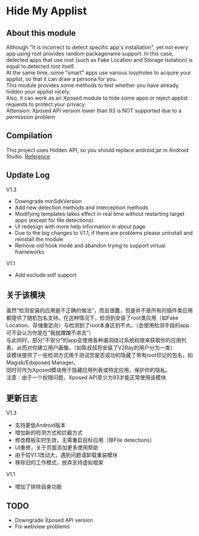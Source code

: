 # Hide My Applist
## About this module  
Although "It is incorrect to detect specific app's installation", yet not every app using root provides random packagename support.
In this case, detected apps that use root (such as Fake Location and Storage Isolation) is equal to detected root itself.  
At the same time, some "smart" apps use various loopholes to acquire your applist, so that it can draw a persona for you.  
This module provides some methods to test whether you have already hidden your applist nicely.  
Also, it can work as an Xposed module to hide some apps or reject applist requests to protect your privacy.   
Attension: Xposed API version lower than 93 is NOT supported due to a permission problem  
## Compilation
This project uses Hidden API, so you should replace android.jar in Android Studio. [Reference](https://github.com/anggrayudi/android-hidden-api)  
## Update Log
V1.3  
+ Downgrade minSdkVersion  
+ Add new detection methods and interception methods  
+ Modifying templates takes effect in real time without restarting target apps (except for file detections)  
+ UI redesign with more help information in about page  
+ Due to the big changes to V1.1, if there are problems please uninstall and reinstall the module  
+ Remove old hook mode and abandon trying to support virtual frameworks  

V1.1  
+ Add exclude self support  

## 关于该模块  
虽然“检测安装的应用是不正确的做法”，而且很蠢，但是并不是所有的插件类应用都提供了随机包名支持。在这种情况下，检测到安装了root类应用（如Fake Location、存储重定向）与检测到了root本身区别不大。（会使用检测手段的app可不会认为你是在“我就蹭蹭不进去”）  
与此同时，部分“不安分”的app会使用各种漏洞绕过系统权限来获取你的应用列表，从而对你建立用户画像。（如陈叔叔将安装了V2Ray的用户分为一类）  
该模块提供了一些检测方式用于测试您是否成功的隐藏了带有root印记的包名，如Magisk/Edxposed Manager。  
同时可作为Xposed模块用于隐藏应用列表或特定应用，保护你的隐私。  
注意：由于一个权限问题，Xposed API至少为93才能正常使用该模块  
## 更新日志
V1.3  
+ 支持更低Android版本  
+ 增加新的检测方式和拦截方式  
+ 修改模板实时生效，无需重启目标应用（除File detections）  
+ UI重修，关于页面添加更多使用帮助  
+ 由于较V1.1改动大，遇到问题请卸载重装模块  
+ 移除旧的工作模式，放弃支持虚拟框架  

V1.1  
+ 增加了排除自身功能  

## TODO
+ Downgrade Xposed API version
+ Fix webview problems